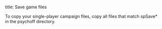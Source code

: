 title: Save game files

To copy your single-player campaign files, copy all files that match spSave* in the psychoff directory.

<!-- 
NewPP limit report
Preprocessor node count: 1/1000000
Post‐expand include size: 0/2097152 bytes
Template argument size: 0/2097152 bytes
Expensive parser function count: 0/100
-->

<!-- Saved in parser cache with key fs_error420_com:pcache:idhash:256-0!*!*!*!*!*!* and timestamp 20140723015119 -->